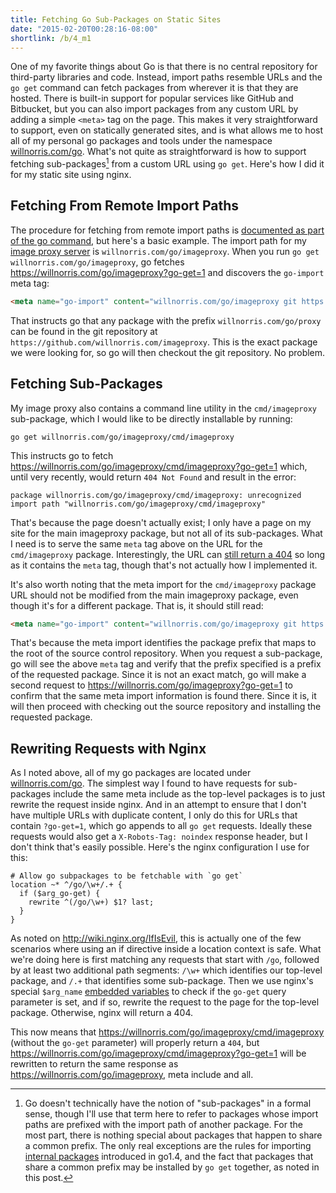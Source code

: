 ```yaml
---
title: Fetching Go Sub-Packages on Static Sites
date: "2015-02-20T00:28:16-08:00"
shortlink: /b/4_m1
---
```


One of my favorite things about Go is that there is no central repository for third-party libraries
and code.  Instead, import paths resemble URLs and the `go get` command can fetch packages from
wherever it is that they are hosted.  There is built-in support for popular services like GitHub and
Bitbucket, but you can also import packages from any custom URL by adding a simple `<meta>` tag on
the page.  This makes it very straightforward to support, even on statically generated sites, and is
what allows me to host all of my personal go packages and tools under the namespace
[willnorris.com/go][].  What's not quite as straightforward is how to support fetching
sub-packages[^1] from a custom URL using `go get`.  Here's how I did it for my static site using
nginx.

## Fetching From Remote Import Paths ##

The procedure for fetching from remote import paths is [documented as part of the go command][], but
here's a basic example.  The import path for my [image proxy server][] is
`willnorris.com/go/imageproxy`.  When you run `go get willnorris.com/go/imageproxy`, go fetches
<https://willnorris.com/go/imageproxy?go-get=1> and discovers the `go-import` meta tag:

``` html
<meta name="go-import" content="willnorris.com/go/imageproxy git https://github.com/willnorris/imageproxy">
```

That instructs go that any package with the prefix `willnorris.com/go/proxy` can be found in the git
repository at `https://github.com/willnorris.com/imageproxy`.  This is the exact package we were
looking for, so go will then checkout the git repository.  No problem.

## Fetching Sub-Packages ##

My image proxy also contains a command line utility in the `cmd/imageproxy` sub-package, which I
would like to be directly installable by running:

    go get willnorris.com/go/imageproxy/cmd/imageproxy

This instructs go to fetch <https://willnorris.com/go/imageproxy/cmd/imageproxy?go-get=1> which,
until very recently, would return `404 Not Found` and result in the error:

    package willnorris.com/go/imageproxy/cmd/imageproxy: unrecognized import path "willnorris.com/go/imageproxy/cmd/imageproxy"

That's because the page doesn't actually exist; I only have a page on my site for the main
imageproxy package, but not all of its sub-packages.  What I need is to serve the same `meta` tag
above on the URL for the `cmd/imageproxy` package.  Interestingly, the URL can [still return a
404][] so long as it contains the `meta` tag, though that's not actually how I implemented it.

It's also worth noting that the meta import for the `cmd/imageproxy` package URL should not be
modified from the main imageproxy package, even though it's for a different package.  That is, it
should still read:

``` html
<meta name="go-import" content="willnorris.com/go/imageproxy git https://github.com/willnorris/imageproxy">
```

That's because the meta import identifies the package prefix that maps to the root of the source
control repository.  When you request a sub-package, go will see the above `meta` tag and verify
that the prefix specified is a prefix of the requested package.  Since it is not an exact match, go
will make a second request to <https://willnorris.com/go/imageproxy?go-get=1> to confirm that the
same meta import information is found there.  Since it is, it will then proceed with checking out
the source repository and installing the requested package.

## Rewriting Requests with Nginx ##

As I noted above, all of my go packages are located under [willnorris.com/go][].  The simplest way I
found to have requests for sub-packages include the same meta include as the top-level packages is
to just rewrite the request inside nginx.  And in an attempt to ensure that I don't have multiple
URLs with duplicate content, I only do this for URLs that contain `?go-get=1`, which go appends to
all `go get` requests.  Ideally these requests would also get a `X-Robots-Tag: noindex` response
header, but I don't think that's easily possible.  Here's the nginx configuration I use for this:

``` nginx
# Allow go subpackages to be fetchable with `go get`
location ~* ^/go/\w+/.+ {
  if ($arg_go-get) {
    rewrite ^(/go/\w+) $1? last;
  }
}
```

As noted on <http://wiki.nginx.org/IfIsEvil>, this is actually one of the few scenarios where
using an if directive inside a location context is safe.  What we're doing here is first matching
any requests that start with `/go`, followed by at least two additional path segments: `/\w+` which
identifies our top-level package, and `/.+` that identifies some sub-package.  Then we use nginx's
special `$arg_name` [embedded variables][] to check if the `go-get` query parameter is set, and if
so, rewrite the request to the page for the top-level package.  Otherwise, nginx will return a 404.

This now means that <https://willnorris.com/go/imageproxy/cmd/imageproxy> (without the `go-get`
parameter) will properly return a `404`, but
<https://willnorris.com/go/imageproxy/cmd/imageproxy?go-get=1> will be rewritten to return the same
response as <https://willnorris.com/go/imageproxy>, meta include and all.

[^1]: Go doesn't technically have the notion of "sub-packages" in a formal sense, though I'll use that term here to refer to packages whose import paths are prefixed with the import path of another package. For the most part, there is nothing special about packages that happen to share a common prefix.  The only real exceptions are the rules for importing [internal packages][] introduced in go1.4, and the fact that packages that share a common prefix may be installed by `go get` together, as noted in this post.

[willnorris.com/go]: /go
[documented as part of the go command]: https://golang.org/cmd/go/#hdr-Remote_import_paths
[image proxy server]: /2014/01/a-self-hosted-alternative-to-jetpacks-photon-service
[still return a 404]: https://github.com/golang/go/blob/1ae124b5ff38045008402b51017c8303eef2cda1/src/cmd/go/http.go#L81-L82
[internal packages]: https://golang.org/s/go14internal
[embedded variables]: http://nginx.org/en/docs/http/ngx_http_core_module.html#variables
